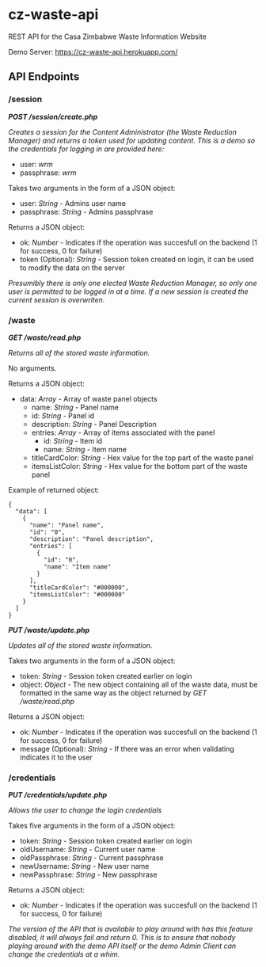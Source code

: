 # cz-waste-api #
REST API for the Casa Zimbabwe Waste Information Website

Demo Server: https://cz-waste-api.herokuapp.com/

## API  Endpoints ##

### /session ###

***POST /session/create.php***

*Creates a session for the Content Administrator (the Waste Reduction Manager) and returns a token used for updating content. This is a demo so the credentials for logging in are provided here:*
* user: *wrm*
* passphrase: *wrm*

Takes two arguments in the form of a JSON object:
* user: *String* - Admins user name
* passphrase: *String* - Admins passphrase

Returns a JSON object:
* ok: *Number* - Indicates if the operation was succesfull on the backend (1 for success, 0 for failure)
* token (Optional): *String* - Session token created on login, it can be used to modify the data on the server

*Presumibly there is only one elected Waste Reduction Manager, so only one user is permitted to be logged in at a time. If a new session is created the current session is overwriten.*

### /waste ###

***GET /waste/read.php***

*Returns all of the stored waste information.*

No arguments.

Returns a JSON object:
* data: *Array* - Array of waste panel objects
  * name: *String* - Panel name
  * id: *String* - Panel id
  * description: *String* - Panel Description
  * entries: *Array* - Array of items associated with the panel
    * id: *String* - Item id
    * name: *String* - Item name
  * titleCardColor: *String* - Hex value for the top part of the waste panel
  * itemsListColor: *String* - Hex value for the bottom part of the waste panel

Example of returned object:

```
{
  "data": [
    {
      "name": "Panel name",
      "id": "0",
      "description": "Panel description",
      "entries": [
        {
          "id": "0",
          "name": "Item name"
        }
      ],
      "titleCardColor": "#000000",
      "itemsListColor": "#000000"
    }
  ]
}
```

***PUT /waste/update.php***

*Updates all of the stored waste information.*

Takes two arguments in the form of a JSON object:
* token: *String* - Session token created earlier on login
* object: *Object* - The new object containing all of the waste data, must be formatted in the same way as the object returned by *GET /waste/read.php*

Returns a JSON object:
* ok: *Number* - Indicates if the operation was succesfull on the backend (1 for success, 0 for failure)
* message (Optional): *String* - If there was an error when validating indicates it to the user

### /credentials ###

***PUT /credentials/update.php***

*Allows the user to change the login credentials*

Takes five arguments in the form of a JSON object:
* token: *String* - Session token created earlier on login
* oldUsername: *String* - Current user name
* oldPassphrase: *String* - Current passphrase
* newUsername: *String* - New user name
* newPassphrase: *String* - New passphrase

Returns a JSON object:
* ok: *Number* - Indicates if the operation was succesfull on the backend (1 for success, 0 for failure)

*The version of the API that is available to play around with has this feature disabled, it will always fail and return 0. This is to ensure that nobody playing around with the demo API itself or the demo Admin Client can change the credentials at a whim.*
